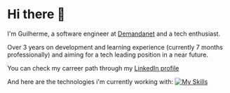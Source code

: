 # Hi there 👋
I'm Guilherme, a software engineer at <a href="https://www.demandanet.com/">Demandanet</a> and a tech enthusiast.

Over 3 years on development and learning experience (currently 7 months professionally) and aiming for a tech leading position in a near future.

You can check my carreer path through my <a href="https://www.linkedin.com/in/guilherme-saud/">LinkedIn profile</a>

And here are the technologies i'm currently working with:
[![My Skills](https://skillicons.dev/icons?i=php,js,html,css,mysql,aws,docker)](https://skillicons.dev)
